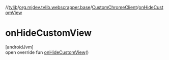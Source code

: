 //[tvlib](../../../index.md)/[org.mjdev.tvlib.webscrapper.base](../index.md)/[CustomChromeClient](index.md)/[onHideCustomView](on-hide-custom-view.md)

# onHideCustomView

[androidJvm]\
open override fun [onHideCustomView](on-hide-custom-view.md)()

